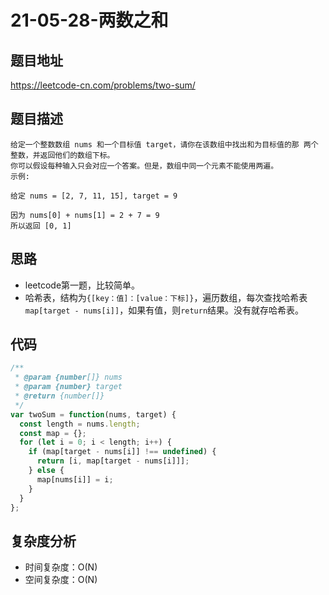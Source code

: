 # 21-05-28-两数之和

## 题目地址

<https://leetcode-cn.com/problems/two-sum/>

## 题目描述

```
给定一个整数数组 nums 和一个目标值 target，请你在该数组中找出和为目标值的那 两个 整数，并返回他们的数组下标。
你可以假设每种输入只会对应一个答案。但是，数组中同一个元素不能使用两遍。
示例:

给定 nums = [2, 7, 11, 15], target = 9

因为 nums[0] + nums[1] = 2 + 7 = 9
所以返回 [0, 1]

```

## 思路
+ leetcode第一题，比较简单。
+ 哈希表，结构为`{[key：值]：[value：下标]}`，遍历数组，每次查找哈希表`map[target - nums[i]]`，如果有值，则`return`结果。没有就存哈希表。

## 代码

``` javascript
/**
 * @param {number[]} nums
 * @param {number} target
 * @return {number[]}
 */
var twoSum = function(nums, target) {
  const length = nums.length;
  const map = {};
  for (let i = 0; i < length; i++) {
    if (map[target - nums[i]] !== undefined) {
      return [i, map[target - nums[i]]];
    } else {
      map[nums[i]] = i;
    }
  }
};
```

## 复杂度分析
+ 时间复杂度：O(N)
+ 空间复杂度：O(N)